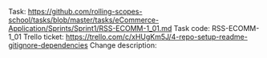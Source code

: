 Task: https://github.com/rolling-scopes-school/tasks/blob/master/tasks/eCommerce-Application/Sprints/Sprint1/RSS-ECOMM-1_01.md
Task code: RSS-ECOMM-1_01
Trello ticket: https://trello.com/c/xHUgKm5J/4-repo-setup-readme-gitignore-dependencies
Change description: